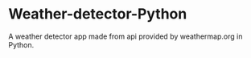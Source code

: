 # Weather-detector-Python
A weather detector app made from api provided by weathermap.org in Python.
